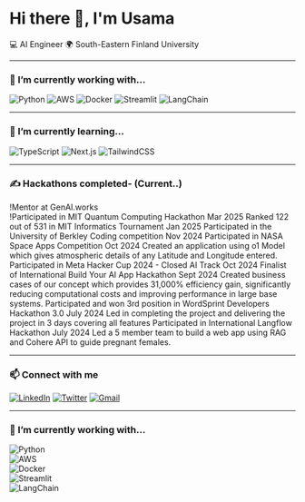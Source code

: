 # Hi there 👋, I'm Usama  

💻 AI Engineer
🌍 South-Eastern Finland University  

---

### 🔧 I’m currently working with...
![Python](https://img.shields.io/badge/-Python-3776AB?style=flat&logo=python&logoColor=white)
![AWS](https://img.shields.io/badge/-AWS-232F3E?style=flat&logo=amazonaws)
![Docker](https://img.shields.io/badge/-Docker-2496ED?style=flat&logo=docker&logoColor=white)
![Streamlit](https://img.shields.io/badge/-Streamlit-FF4B4B?style=flat&logo=streamlit&logoColor=white)
![LangChain](https://img.shields.io/badge/-LangChain-1E90FF?style=flat&logo=chainlink)

---

### 🌱 I’m currently learning...
![TypeScript](https://img.shields.io/badge/-TypeScript-3178C6?style=flat&logo=typescript&logoColor=white)
![Next.js](https://img.shields.io/badge/-Next.js-000000?style=flat&logo=next.js)
![TailwindCSS](https://img.shields.io/badge/-TailwindCSS-38B2AC?style=flat&logo=tailwind-css&logoColor=white)

---

### ✍️ Hackathons completed- (Current..)
!Mentor at GenAI.works									
!Participated in MIT Quantum Computing Hackathon					Mar 2025
Ranked 122 out of 531 in MIT Informatics Tournament				Jan 2025
Participated in the University of Berkley Coding competition				Nov 2024
Participated in NASA Space Apps Competition					Oct 2024
Created an application using o1 Model which gives atmospheric details of any Latitude and Longitude entered.
Participated in Meta Hacker Cup 2024 - Closed AI Track				Oct 2024
Finalist of International Build Your AI App Hackathon  	        		        	Sept 2024
Created business cases of our concept which provides 31,000% efficiency gain, significantly reducing computational costs and improving performance in large base systems.
Participated and won 3rd position in WordSprint Developers Hackathon 3.0 	July 2024
Led in completing the project and delivering the project in 3 days covering  all features
Participated in International Langflow Hackathon					July 2024
Led a 5 member team to build a web app using RAG and Cohere API to guide pregnant females.



---

### 📫 Connect with me
[![LinkedIn](https://img.shields.io/badge/-LinkedIn-0A66C2?style=flat&logo=linkedin)](https://linkedin.com/in/yourprofile)
[![Twitter](https://img.shields.io/badge/-Twitter-1DA1F2?style=flat&logo=twitter&logoColor=white)](https://twitter.com/yourhandle)
[![Gmail](https://img.shields.io/badge/-Gmail-EA4335?style=flat&logo=gmail&logoColor=white)](mailto:yourmail@gmail.com)

---
### 🔧 I’m currently working with...

![Python](https://img.shields.io/badge/-Python-3776AB?style=flat&logo=python&logoColor=white)  
![AWS](https://img.shields.io/badge/-AWS-232F3E?style=flat&logo=amazonaws)  
![Docker](https://img.shields.io/badge/-Docker-2496ED?style=flat&logo=docker&logoColor=white)  
![Streamlit](https://img.shields.io/badge/-Streamlit-FF4B4B?style=flat&logo=streamlit&logoColor=white)  
![LangChain](https://img.shields.io/badge/-LangChain-1E90FF?style=flat&logo=chainlink)



